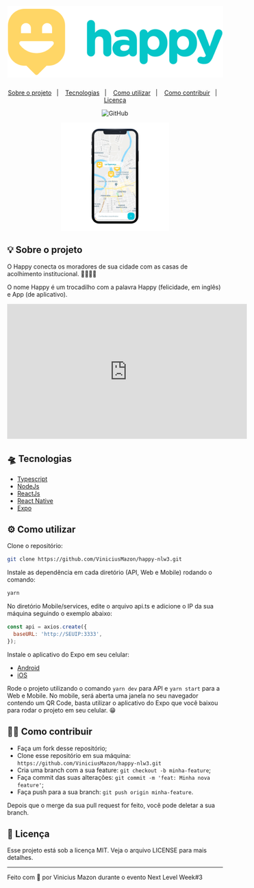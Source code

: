 
<h1 align="center">
    <img alt="Happy" title="Happy" src="docs/logo.svg" />
</h1>

<p align="center">
  <a href="#-sobre-o-projeto">Sobre o projeto</a>&nbsp;&nbsp;&nbsp;|&nbsp;&nbsp;&nbsp;
  <a href="#-tecnologias">Tecnologias</a>&nbsp;&nbsp;&nbsp;|&nbsp;&nbsp;&nbsp;
  <a href="#-como-utilizar">Como utilizar</a>&nbsp;&nbsp;&nbsp;|&nbsp;&nbsp;&nbsp;
  <a href="#-como-contribuir">Como contribuir</a>&nbsp;&nbsp;&nbsp;|&nbsp;&nbsp;&nbsp;
  <a href="#-licença">Licença</a>
</p>

<p align="center">
	<img alt="GitHub" src="https://img.shields.io/github/license/viniciusmazon/happy-nlw3">
</p>
<p align="center">
  <img alt="Happy" src="docs/mobile.png" width="50%">
</p>




## 💡 Sobre o projeto

O Happy conecta os moradores de sua cidade com as casas de acolhimento institucional. 👧🏻👦🏾

O nome Happy é um trocadilho com a palavra Happy (felicidade, em inglês) e App (de aplicativo).



<iframe width="560" height="315" src="https://www.youtube.com/embed/tQ3ewE_lqsw" frameborder="0" allow="accelerometer; autoplay; clipboard-write; encrypted-media; gyroscope; picture-in-picture" allowfullscreen></iframe>




## 🛸 Tecnologias

* [Typescript](https://www.typescriptlang.org)
* [NodeJs](https://nodejs.org/en/)
* [ReactJs](https://reactjs.org)
* [React Native](https://reactnative.dev)
* [Expo](https://expo.io)



## ⚙️ Como utilizar

Clone o repositório:

```bash
git clone https://github.com/ViniciusMazon/happy-nlw3.git
```

Instale as dependência em cada diretório (API, Web e Mobile) rodando o comando: 

```bash
yarn
```

No diretório Mobile/services, edite o arquivo api.ts e adicione o IP da sua máquina seguindo o exemplo abaixo:

```javascript
const api = axios.create({
  baseURL: 'http://SEUIP:3333',
});
```

Instale o aplicativo do Expo em seu celular:

* [Android](https://play.google.com/store/apps/details?id=host.exp.exponent&hl=pt&gl=US)
* [iOS](https://apps.apple.com/br/app/expo-client/id982107779)

Rode o projeto utilizando o comando ``yarn dev`` para API e ``yarn start`` para a Web e Mobile. No mobile, será aberta uma janela no seu navegador contendo um QR Code, basta utilizar o aplicativo do Expo que você baixou para rodar o projeto em seu celular. 😁



## 🖖🏻 Como contribuir

- Faça um fork desse repositório;
- Clone esse repositório em sua máquina: `https://github.com/ViniciusMazon/happy-nlw3.git`
- Cria uma branch com a sua feature: `git checkout -b minha-feature`;
- Faça commit das suas alterações: `git commit -m 'feat: Minha nova feature'`;
- Faça push para a sua branch: `git push origin minha-feature`.

Depois que o merge da sua pull request for feito, você pode deletar a sua branch.



## 📃 Licença

Esse projeto está sob a licença MIT. Veja o arquivo LICENSE para mais detalhes.



---



Feito com 💜 por Vinicius Mazon durante o evento Next Level Week#3

